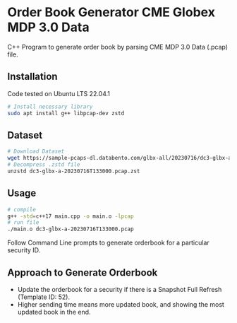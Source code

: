 # Order Book Generator CME Globex MDP 3.0 Data
C++ Program to generate order book by parsing CME MDP 3.0 Data (.pcap) file.

## Installation
Code tested on Ubuntu LTS 22.04.1
```sh
# Install necessary library
sudo apt install g++ libpcap-dev zstd
```
## Dataset
```sh
# Download Dataset 
wget https://sample-pcaps-dl.databento.com/glbx-all/20230716/dc3-glbx-a-20230716T133000.pcap.zst
# Decompress .zstd file
unzstd dc3-glbx-a-20230716T133000.pcap.zst
```
## Usage
```sh
# compile
g++ -std=c++17 main.cpp -o main.o -lpcap
# run file
./main.o dc3-glbx-a-20230716T133000.pcap
```
Follow Command Line prompts to generate orderbook for a particular security ID.

## Approach to Generate Orderbook
* Update the orderbook for a security if there is a Snapshot Full Refresh (Template ID: 52).
* Higher sending time means more updated book, and showing the most updated book in the end.